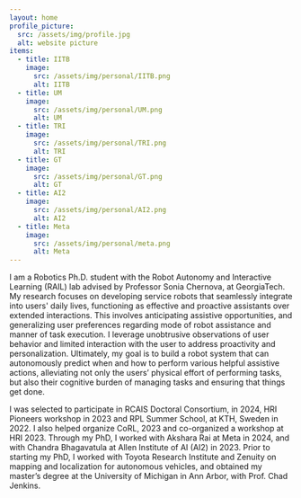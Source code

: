 ```yaml
---
layout: home
profile_picture:
  src: /assets/img/profile.jpg
  alt: website picture
items:
  - title: IITB
    image:
      src: /assets/img/personal/IITB.png
      alt: IITB
  - title: UM
    image:
      src: /assets/img/personal/UM.png
      alt: UM
  - title: TRI
    image:
      src: /assets/img/personal/TRI.png
      alt: TRI
  - title: GT
    image:
      src: /assets/img/personal/GT.png
      alt: GT
  - title: AI2
    image:
      src: /assets/img/personal/AI2.png
      alt: AI2
  - title: Meta
    image:
      src: /assets/img/personal/meta.png
      alt: Meta
---
```


<p>
I am a Robotics Ph.D. student with the Robot Autonomy and Interactive Learning (RAIL) lab advised by Professor Sonia Chernova, at GeorgiaTech. My research focuses on developing service robots that seamlessly integrate into users' daily lives, functioning as effective and proactive assistants over extended interactions. This involves anticipating assistive opportunities, and generalizing user preferences regarding mode of robot assistance and manner of task execution. I leverage unobtrusive observations of user behavior and limited interaction with the user to address proactivity and personalization. Ultimately, my goal is to build a robot system that can autonomously predict when and how to perform various helpful assistive actions, alleviating not only the users’ physical effort of performing tasks, but also their cognitive burden of managing tasks and ensuring that things get done.
</p>
<p>
I was selected to participate in RCAIS Doctoral Consortium, in 2024, HRI Pioneers workshop in 2023 and RPL Summer School, at KTH, Sweden in 2022. I also helped organize CoRL, 2023 and co-organized a workshop at HRI 2023. Through my PhD, I worked with Akshara Rai at Meta in 2024, and with Chandra Bhagavatula at Allen Institute of AI (AI2) in 2023. Prior to starting my PhD, I worked with Toyota Research Institute and Zenuity on mapping and localization for autonomous vehicles, and obtained my master’s degree at the University of Michigan in Ann Arbor, with Prof. Chad Jenkins.
</p>
